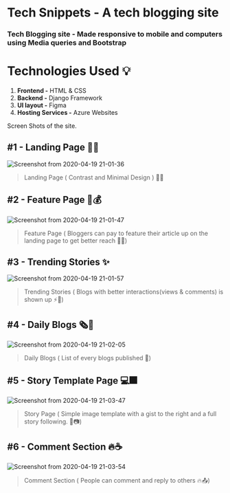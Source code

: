 # Tech Snippets - A tech blogging site
### Tech Blogging site - Made responsive to mobile and computers using Media queries and Bootstrap



# Technologies Used :bulb:
1. **Frontend -** HTML & CSS
2. **Backend -** Django Framework
3. **UI layout -** Figma
4. **Hosting Services -** Azure Websites


Screen Shots of the site.
## #1 - Landing Page :black_heart::100:
![Screenshot from 2020-04-19 21-01-36](https://user-images.githubusercontent.com/56084840/79692107-f9682c00-8280-11ea-88b5-154b1c5eeb1a.png)

> Landing Page ( Contrast and Minimal Design ) :art::metal:

## #2 - Feature Page :tada::moneybag:
![Screenshot from 2020-04-19 21-01-47](https://user-images.githubusercontent.com/56084840/79692124-13097380-8281-11ea-9c32-4df94b649b04.png)

> Feature Page ( Bloggers can pay to feature their article up on the landing page to get better reach :100::star2:)

## #3 - Trending Stories :sparkles:
![Screenshot from 2020-04-19 21-01-57](https://user-images.githubusercontent.com/56084840/79692125-169cfa80-8281-11ea-8152-15272475eb94.png)

> Trending Stories ( Blogs with better interactions(views & comments) is shown up :zap::drum:)


## #4 - Daily Blogs :newspaper_roll::stars:
![Screenshot from 2020-04-19 21-02-05](https://user-images.githubusercontent.com/56084840/79692126-1a308180-8281-11ea-8b3e-e58018cd6d49.png)

> Daily Blogs ( List of every blogs published :newspaper:)

## #5 - Story Template Page :computer::fireworks:
![Screenshot from 2020-04-19 21-03-47](https://user-images.githubusercontent.com/56084840/79692127-1d2b7200-8281-11ea-9e16-5b527409079f.png)

> Story Page ( Simple image template with a gist to the right and a full story following. :bookmark_tabs::camera:)

## #6 - Comment Section :fire::coffee:
![Screenshot from 2020-04-19 21-03-54](https://user-images.githubusercontent.com/56084840/79692129-20266280-8281-11ea-9344-0cd08eb0c5ec.png)

> Comment Section ( People can comment and reply to others :fire::outbox_tray:)



